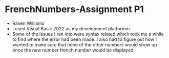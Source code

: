 # FrenchNumbers-Assignment P1
- Raven Williams
- I used Visual Basic 2022 as my development platformm
- Some of the issues I ran into were syntax related which took me a while to find where the error had been made. I also had to figure out how I wanted to make sure that none of the other numbers would show up once the new number french number would be displayed 
